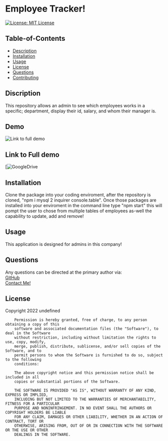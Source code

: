 
  # Employee Tracker!

  [![License: MIT License](https://img.shields.io/badge/license-MIT-red)](https://img.shields.io/badge/license-MIT-red)

  ## Table-of-Contents

  * [Description](#description)
  * [Installation](#installation)
  * [Usage](#usage)
  * [License](#license)
  * [Questions](#questions)
  * [Contributing](#contributing)
  
  ## Discription

  This repository allows an admin to see which employees works in a specific; department, display their id, salary, and whom their manager is.

  ## Demo
  ![Link to full demo](https://github.com/JoelHauser/OfficalEmployeeTracker/blob/main/demo/Untitled_%20Apr%2030%2C%202022%202_32%20PM.gif)

  ## Link to Full demo
  [![GoogleDrive](https://drive.google.com/file/d/1CHMu8teCZqfoEgtkg7OBDn_YAbTmxCt9/view)
  
  ## Installation
  
  Clone the package into your coding enviroment, after the repository is cloned, "npm i mysql 2 inquirer console.table". Once those packages are installed into your enviroment in the command line type "npm start" this will pompt the user to chose from multiple tables of employees as-well the capability to update, add and remove!
  
  ## Usage

  This application is designed for admins in this company!

  ## Questions

  Any questions can be directed at the primary author via: <br>
  [GitHub](https://github.com/JoelHauser) <br>
  [Contact Me!](mailto:joel.hauser@gmail.com)

  ## License
  Copyright 2022 undefined

        Permission is hereby granted, free of charge, to any person obtaining a copy of this 
        software and associated documentation files (the "Software"), to deal in the Software 
        without restriction, including without limitation the rights to use, copy, modify, 
        merge, publish, distribute, sublicense, and/or sell copies of the Software, and to 
        permit persons to whom the Software is furnished to do so, subject to the following 
        conditions:
        
        The above copyright notice and this permission notice shall be included in all 
        copies or substantial portions of the Software.
        
        THE SOFTWARE IS PROVIDED "AS IS", WITHOUT WARRANTY OF ANY KIND, EXPRESS OR IMPLIED, 
        INCLUDING BUT NOT LIMITED TO THE WARRANTIES OF MERCHANTABILITY, FITNESS FOR A PARTICULAR 
        PURPOSE AND NONINFRINGEMENT. IN NO EVENT SHALL THE AUTHORS OR COPYRIGHT HOLDERS BE LIABLE 
        FOR ANY CLAIM, DAMAGES OR OTHER LIABILITY, WHETHER IN AN ACTION OF CONTRACT, TORT OR 
        OTHERWISE, ARISING FROM, OUT OF OR IN CONNECTION WITH THE SOFTWARE OR THE USE OR OTHER 
        DEALINGS IN THE SOFTWARE.
